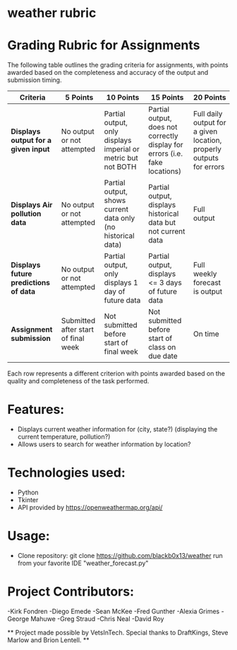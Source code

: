 # weather rubric

# Grading Rubric for Assignments

The following table outlines the grading criteria for assignments, with points awarded based on the completeness and accuracy of the output and submission timing.

| Criteria                                | 5 Points                            | 10 Points                                                     | 15 Points                                                                   | 20 Points                                                           |
| --------------------------------------- | ----------------------------------- | ------------------------------------------------------------- | --------------------------------------------------------------------------- | ------------------------------------------------------------------- |
| **Displays output for a given input**   | No output or not attempted          | Partial output, only displays imperial or metric but not BOTH | Partial output, does not correctly display for errors (i.e. fake locations) | Full daily output for a given location, properly outputs for errors |
| **Displays Air pollution data**         | No output or not attempted          | Partial output, shows current data only (no historical data)  | Partial output, displays historical data but not current data               | Full output                                                         |
| **Displays future predictions of data** | No output or not attempted          | Partial output, only displays 1 day of future data            | Partial output, displays <= 3 days of future data                           | Full weekly forecast is output                                      |
| **Assignment submission**               | Submitted after start of final week | Not submitted before start of final week                      | Not submitted before start of class on due date                             | On time                                                             |

Each row represents a different criterion with points awarded based on the quality and completeness of the task performed.

# Features:

- Displays current weather information for (city, state?) (displaying the current temperature, pollution?)
- Allows users to search for weather information by location?

# Technologies used:

- Python
- Tkinter
- API provided by https://openweathermap.org/api/

# Usage:

- Clone repository:
  git clone https://github.com/blackb0x13/weather
  run from your favorite IDE "weather_forecast.py"

# Project Contributors:

-Kirk Fondren
-Diego Emede
-Sean McKee
-Fred Gunther
-Alexia Grimes
-George Mahuwe
-Greg Straud
-Chris Neal
-David Roy

** Project made possible by VetsInTech. Special thanks to DraftKings, Steve Marlow and Brion Lentell. **
